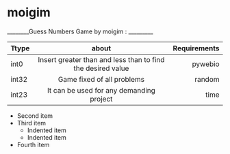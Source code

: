 # moigim


________Guess Numbers Game by moigim  : _________




| Ttype   |      about     |  Requirements |
|----------|:-------------:|------:|
| int0 |  Insert greater than and less than to find the desired value | pywebio |
| int32 |    Game fixed of all problems  |   random |
| int23 | It can be used for any demanding project |    time |


- Second item
- Third item
    - Indented item
    - Indented item
- Fourth item

